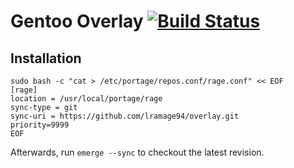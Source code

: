 # Gentoo Overlay [![Build Status](https://travis-ci.org/lramage94/overlay.svg?branch=master)](https://travis-ci.org/lramage94/overlay)

## Installation

    sudo bash -c "cat > /etc/portage/repos.conf/rage.conf" << EOF
    [rage]
    location = /usr/local/portage/rage
    sync-type = git
    sync-uri = https://github.com/lramage94/overlay.git
    priority=9999
    EOF

Afterwards, run `emerge --sync` to checkout the latest revision.
